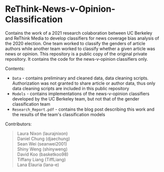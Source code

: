 # ReThink-News-v-Opinion-Classification

Contains the work of a 2021 research colaboration between UC Berkeley and ReThink Media to develop classifiers for news coverage bias analysis of the 2020 election. One team worked to classify the genders of article authors while another team worked to classify whether a given article was news or opinion. This repository is a public copy of the original private repository. It contains the code for the news-v-opinion classifiers only.

Contents:
* `Data` - contains preliminary and cleaned data, data cleaning scripts. Authorization was not granted to share article or author data, thus only data cleaning scripts are included in this public repository
* `Models` - contains implementations of the news-v-opinion classifiers developed by the UC Berkeley team, but not that of the gender classification team
* `Research_Report.pdf` - contains the blog post describing this work and the results of the team's classification models

Contributors:
> Laura Nixon (laurajnixon) <br /> Daniel Chung (djaechung) <br /> Sean Wei (seanwei2001) <br /> Shiny Weng (shinyweng) <br /> David Koo (basketkoo98) <br /> Tiffany Liang (TiffLiang) <br /> Lana Elauria (lana-e)
